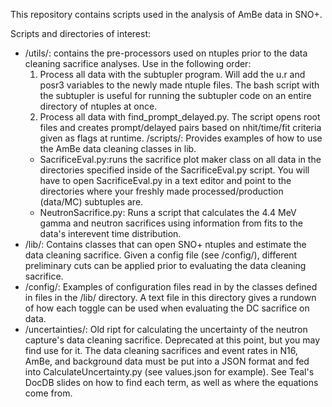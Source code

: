This repository contains scripts used in the analysis of AmBe data in SNO+.

Scripts and directories of interest:
  - /utils/: contains the pre-processors used on ntuples prior to the data
    cleaning sacrifice analyses.  Use in the following order:
    1. Process all data with the subtupler program.  Will add the u.r and posr3
       variables to the newly made ntuple files.  The bash script with the
       subtupler is useful for running the subtupler code on an entire
       directory of ntuples at once.
    2. Process all data with find_prompt_delayed.py.  The script opens root files
       and creates prompt/delayed pairs based on nhit/time/fit criteria given as
       flags at runtime.
    /scripts/: Provides examples of how to use the AmBe data cleaning classes
    in lib.  
      * SacrificeEval.py:runs the sacrifice plot maker class on all data in the 
    directories specified inside of the SacrificeEval.py script.  You will have to open
    SacrificeEval.py in a text editor and point to the directories where your
    freshly made processed/production (data/MC) subtuples are.
      * NeutronSacrifice.py: Runs a script that calculates the 4.4 MeV gamma
    and neutron sacrifices using information from fits to the data's interevent
    time distribution.  
  - /lib/: Contains classes that can open SNO+ ntuples and estimate the data 
    cleaning sacrifice.  Given a config file (see /config/), different preliminary
    cuts can be applied prior to evaluating the data cleaning sacrifice.
  - /config/: Examples of configuration files read in by the classes defined in 
    files in the /lib/ directory.  A text file in this directory gives a rundown
    of how each toggle can be used when evaluating the DC sacrifice on data.
  - /uncertainties/: Old ript for calculating the uncertainty of the neutron
    capture's data cleaning sacrifice.  Deprecated at this point, but
    you may find use for it.  The data cleaning sacrifices and event
    rates in N16, AmBe, and background data must be put into a JSON format and
    fed into CalculateUncertainty.py (see values.json for example).  See Teal's
    DocDB slides on how to find each term, as well as where the equations come
    from.
